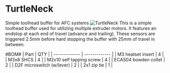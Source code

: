 # TurtleNeck
Simple toolhead buffer for AFC systems
![TurtleNeck](https://github.com/user-attachments/assets/bd41477f-8cba-412d-976d-60ff734a592a)
This is a simple toolhead buffer used for utilizing multiple extruder motors.
It features an endstop at each end of travel (advance and trailing). These sensors are triggered 2.5mm before hard stopping the buffer with 25mm of travel in between.

#BOM#
| Part  | QTY |
| ------------- | ------------- |
| M3 heatset insert  | 4  |
| M3x8 SHCS | 4  |
| M2x10 self tapping screw  | 4  |
| ECAS04 bowden collet | 2  |
| D2F microswitch (w/lever) | 2  |
| 2x1 zip tie | 1  |
